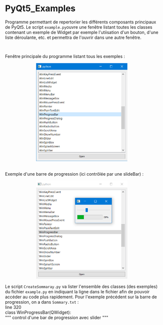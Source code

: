 # PyQt5_Examples

Programme permettant de repertorier les différents composants principaux de PyQt5. Le script `example.py`ouvre une fenêtre listant toutes les classes contenant un exemple de Widget par exemple l'utiisation d'un bouton, d'une liste déroulante, etc. et permettra de l'ouvrir dans une autre fenêtre.

<br/>

Fenêtre principale du programme listant tous les exemples :
<div align="center">
  <img src="https://github.com/ValentinLe/PyQt5_Examples/blob/master/screenshots/mainWindow.PNG" width="300" height="322" alt="mainWindow" />
</div>

<br/>

Exemple d'une barre de progression (ici contrôlée par une slideBar) :
<div align="center">
  <img src="https://github.com/ValentinLe/PyQt5_Examples/blob/master/screenshots/exemple1.PNG" width="300" height="322" alt="exemple" />
</div>

Le script `CreateSommaray.py` va lister l'ensemble des classes (des exemples) du fichier `example.py` en indiquant la ligne dans le fichier afin de pouvoir accéder au code plus rapidement. Pour l'exemple précédent sur la barre de progression, on a dans `Sommary.txt` : <br/>
line 320  <br/>
class WinProgressBar(QWidget): <br/>
        """ control d'une bar de progression avec slider """
